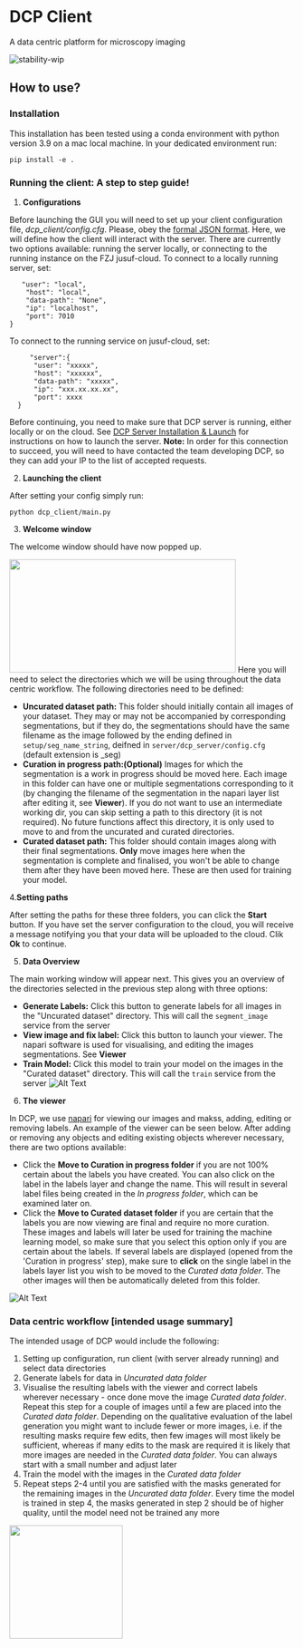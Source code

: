 # DCP Client
A data centric platform for microscopy imaging

![stability-wip](https://img.shields.io/badge/stability-work_in_progress-lightgrey.svg)

## How to use?
### Installation
This installation has been tested using a conda environment with python version 3.9 on a mac local machine. In your dedicated environment run:
```
pip install -e .
```

### Running the client: A step to step guide!
1. **Configurations**
   
Before launching the GUI you will need to set up your client configuration file, _dcp_client/config.cfg_. Please, obey the [formal JSON format](https://www.json.org/json-en.html). Here, we will define how the client will interact with the server. There are currently two options available: running the server locally, or connecting to the running instance on the FZJ jusuf-cloud. To connect to a locally running server, set:
  ```
     "user": "local", 
      "host": "local", 
      "data-path": "None", 
      "ip": "localhost", 
      "port": 7010
  }
  ```
  To connect to the running service on jusuf-cloud, set:
  ```
       "server":{
        "user": "xxxxx",
        "host": "xxxxxx", 
        "data-path": "xxxxx",
        "ip": "xxx.xx.xx.xx", 
        "port": xxxx
    }
  ```
  Before continuing, you need to make sure that DCP server is running, either locally or on the cloud. See [DCP Server Installation & Launch](https://github.com/HelmholtzAI-Consultants-Munich/data-centric-platform/blob/main/src/server/README.md#using-pypi) for instructions on how to launch the server. **Note:** In order for this connection to succeed, you will need to have contacted the team developing DCP, so they can add your IP to the list of accepted requests.


2. **Launching the client**
   
After setting your config simply run:
  ```
  python dcp_client/main.py
  ```

3. **Welcome window**
   
The welcome window should have now popped up.
   
   <img src="https://github.com/HelmholtzAI-Consultants-Munich/data-centric-platform/blob/documentation/src/client/readme_figs/client_welcome_window.png"  width="400" height="200">
  Here you will need to select the directories which we will be using throughout the data centric workflow. The following directories need to be defined:
  
  * **Uncurated dataset path:** This folder should initially contain all images of your dataset. They may or may not be accompanied by corresponding segmentations, but if they do, the segmentations should have the same filename as the image followed by the ending defined in ```setup/seg_name_string```, deifned in ```server/dcp_server/config.cfg``` (default extension is _seg)
  * **Curation in progress path:(Optional)** Images for which the segmentation is a work in progress should be moved here. Each image in this folder can have one or multiple segmentations corresponding to it (by changing the filename of the segmentation in the napari layer list after editing it, see **Viewer**). If you do not want to use an intermediate working dir, you can skip setting a path to this directory (it is not required). No future functions affect this directory, it is only used to move to and from the uncurated and curated directories.
  * **Curated dataset path:** This folder should contain images along with their final segmentations. **Only** move images here when the segmentation is complete and finalised, you won't be able to change them after they have been moved here. These are then used for training your model.

4.**Setting paths**

After setting the paths for these three folders, you can click the **Start** button. If you have set the server configuration to the cloud, you will receive a message notifying you that your data will be uploaded to the cloud. Clik **Ok** to continue.

5. **Data Overview**
   
The main working window will appear next. This gives you an overview of the directories selected in the previous step along with three options:

   * **Generate Labels:** Click this button to generate labels for all images in the "Uncurated dataset" directory. This will call the ```segment_image``` service from the server
   * **View image and fix label:** Click this button to launch your viewer. The napari software is used for visualising, and editing the images segmentations. See **Viewer**
   * **Train Model:** Click this model to train your model on the images in the "Curated dataset" directory. This will call the ```train``` service from the server
   ![Alt Text](https://github.com/HelmholtzAI-Consultants-Munich/data-centric-platform/blob/documentation/src/client/readme_figs/client_data_overview_window.png)
   
6. **The viewer**

In DCP, we use [napari](https://napari.org/stable) for viewing our images and makss, adding, editing or removing labels. An example of the viewer can be seen below. After adding or removing any objects and editing existing objects wherever necessary, there are two options available:
- Click the **Move to Curation in progress folder** if you are not 100% certain about the labels you have created. You can also click on the label in the labels layer and change the name. This will result in several label files being created in the *In progress folder*, which can be examined later on.
- Click the **Move to Curated dataset folder** if you are certain that the labels you are now viewing are final and require no more curation. These images and labels will later be used for training the machine learning model, so make sure that you select this option only if you are certain about the labels. If several labels are displayed (opened from the 'Curation in progress' step), make sure to **click** on the single label in the labels layer list you wish to be moved to the *Curated data folder*. The other images will then be automatically deleted from this folder.

![Alt Text](https://github.com/HelmholtzAI-Consultants-Munich/data-centric-platform/blob/documentation/src/client/readme_figs/client_napari_viewer.png)

### Data centric workflow [intended usage summary]
The intended usage of DCP would include the following:
1. Setting up configuration, run client (with server already running) and select data directories
2. Generate labels for data in *Uncurated data folder*
3. Visualise the resulting labels with the viewer and correct labels wherever necessary - once done move the image *Curated data folder*. Repeat this step for a couple of images until a few are placed into the *Curated data folder*. Depending on the qualitative evaluation of the label generation you might want to include fewer or more images, i.e. if the resulting masks require few edits, then few images will most likely be sufficient, whereas if many edits to the mask are required it is likely that more images are needed in the *Curated data folder*. You can always start with a small number and adjust later
4. Train the model with the images in the *Curated data folder*
6. Repeat steps 2-4 until you are satisfied with the masks generated for the remaining images in the *Uncurated data folder*. Every time the model is trained in step 4, the masks generated in step 2 should be of higher quality, until the model need not be trained any more 
<img src="https://github.com/HelmholtzAI-Consultants-Munich/data-centric-platform/blob/documentation/src/client/readme_figs/dcp_pipeline.png"  width="200" height="200">

   
